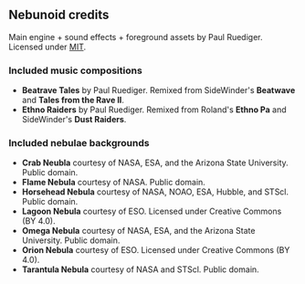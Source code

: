 ## Nebunoid credits
Main engine + sound effects + foreground assets by Paul Ruediger. Licensed under [MIT](license.md).

### Included music compositions
* **Beatrave Tales** by Paul Ruediger. Remixed from SideWinder's **Beatwave** and **Tales from the Rave II**.
* **Ethno Raiders** by Paul Ruediger. Remixed from Roland's **Ethno Pa** and SideWinder's **Dust Raiders**.

### Included nebulae backgrounds
* **Crab Neubla** courtesy of NASA, ESA, and the Arizona State University. Public domain.
* **Flame Nebula** courtesy of NASA. Public domain.
* **Horsehead Nebula** courtesy of NASA, NOAO, ESA, Hubble, and STScl. Public domain.
* **Lagoon Nebula** courtesy of ESO. Licensed under Creative Commons (BY 4.0).
* **Omega Nebula** courtesy of NASA, ESA, and the Arizona State University. Public domain.
* **Orion Nebula** courtesy of ESO. Licensed under Creative Commons (BY 4.0).
* **Tarantula Nebula** courtesy of NASA and STScl. Public domain.

